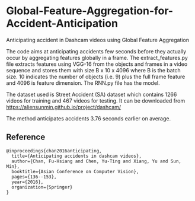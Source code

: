 # Global-Feature-Aggregation-for-Accident-Anticipation
Anticipating accident in Dashcam videos using Global Feature Aggregation

The code aims at anticipating accidents few seconds before they actually occur by aggregating features globally in a frame. 
The extract_features.py file extracts features using VGG-16 from the objects and frames in a video sequence and stores them with size
B x 10 x 4096 where B is the batch size. 10 indicates the number of objects (i.e. 9) plus the full frame feature and 4096 is feature 
dimension. The RNN.py file has the model.

The dataset used is Street Accident (SA) dataset which contains 1266 videos for training and 467 videos for testing. It can be
downloaded from https://aliensunmin.github.io/project/dashcam/

The method anticipates accidents 3.76 seconds earlier on average. 

## Reference

```
@inproceedings{chan2016anticipating,
  title={Anticipating accidents in dashcam videos},
  author={Chan, Fu-Hsiang and Chen, Yu-Ting and Xiang, Yu and Sun, Min},
  booktitle={Asian Conference on Computer Vision},
  pages={136--153},
  year={2016},
  organization={Springer}
}
```

